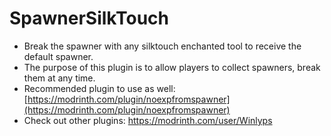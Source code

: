 # SpawnerSilkTouch

- Break the spawner with any silktouch enchanted tool to receive the default spawner. 
- The purpose of this plugin is to allow players to collect spawners, break them at any time.
- Recommended plugin to use as well: [https://modrinth.com/plugin/noexpfromspawner](https://modrinth.com/plugin/noexpfromspawner) 
- Check out other plugins: https://modrinth.com/user/Winlyps
